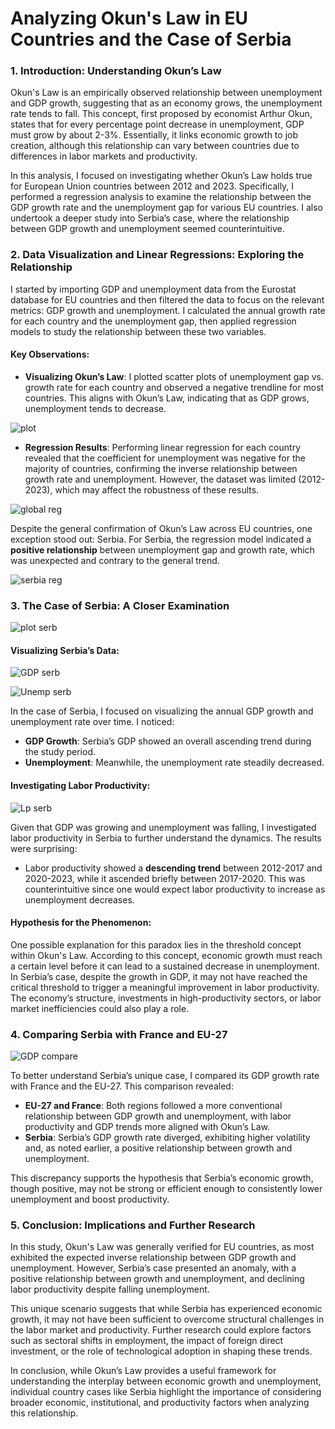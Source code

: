 # Analyzing Okun's Law in EU Countries and the Case of Serbia

### 1. **Introduction: Understanding Okun’s Law**
Okun's Law is an empirically observed relationship between unemployment and GDP growth, suggesting that as an economy grows, the unemployment rate tends to fall. This concept, first proposed by economist Arthur Okun, states that for every percentage point decrease in unemployment, GDP must grow by about 2-3%. Essentially, it links economic growth to job creation, although this relationship can vary between countries due to differences in labor markets and productivity.

In this analysis, I focused on investigating whether Okun’s Law holds true for European Union countries between 2012 and 2023. Specifically, I performed a regression analysis to examine the relationship between the GDP growth rate and the unemployment gap for various EU countries. I also undertook a deeper study into Serbia’s case, where the relationship between GDP growth and unemployment seemed counterintuitive.

### 2. **Data Visualization and Linear Regressions: Exploring the Relationship**
I started by importing GDP and unemployment data from the Eurostat database for EU countries and then filtered the data to focus on the relevant metrics: GDP growth and unemployment. I calculated the annual growth rate for each country and the unemployment gap, then applied regression models to study the relationship between these two variables.

#### Key Observations:
- **Visualizing Okun’s Law**: I plotted scatter plots of unemployment gap vs. growth rate for each country and observed a negative trendline for most countries. This aligns with Okun’s Law, indicating that as GDP grows, unemployment tends to decrease.

![plot](/Okun%Law/img/plot.png)

- **Regression Results**: Performing linear regression for each country revealed that the coefficient for unemployment was negative for the majority of countries, confirming the inverse relationship between growth rate and unemployment. However, the dataset was limited (2012-2023), which may affect the robustness of these results.

![global reg](Okun%Law/img/global_reg.png)

  Despite the general confirmation of Okun’s Law across EU countries, one exception stood out: Serbia. For Serbia, the regression model indicated a **positive relationship** between unemployment gap and growth rate, which was unexpected and contrary to the general trend.

![serbia reg](Okun%Law/img/serb_reg.png)

### 3. **The Case of Serbia: A Closer Examination**

![plot serb](Okun%Law/img/plot_rs.png)

#### Visualizing Serbia’s Data:

![GDP serb](Okun%Law/img/gdp_rs_evolution.png)

![Unemp serb](Okun%Law/img/unemployment_rs_evolution.png)

In the case of Serbia, I focused on visualizing the annual GDP growth and unemployment rate over time. I noticed:
- **GDP Growth**: Serbia’s GDP showed an overall ascending trend during the study period.
- **Unemployment**: Meanwhile, the unemployment rate steadily decreased.

#### Investigating Labor Productivity:

![Lp serb](Okun%Law/img/wp_rs_evolution.png)

Given that GDP was growing and unemployment was falling, I investigated labor productivity in Serbia to further understand the dynamics. The results were surprising:
- Labor productivity showed a **descending trend** between 2012-2017 and 2020-2023, while it ascended briefly between 2017-2020. This was counterintuitive since one would expect labor productivity to increase as unemployment decreases.

#### Hypothesis for the Phenomenon:
One possible explanation for this paradox lies in the threshold concept within Okun's Law. According to this concept, economic growth must reach a certain level before it can lead to a sustained decrease in unemployment. In Serbia’s case, despite the growth in GDP, it may not have reached the critical threshold to trigger a meaningful improvement in labor productivity. The economy’s structure, investments in high-productivity sectors, or labor market inefficiencies could also play a role.

### 4. **Comparing Serbia with France and EU-27**

![GDP compare](Okun%Law/img/gdp_evolution.png)

To better understand Serbia’s unique case, I compared its GDP growth rate with France and the EU-27. This comparison revealed:
- **EU-27 and France**: Both regions followed a more conventional relationship between GDP growth and unemployment, with labor productivity and GDP trends more aligned with Okun’s Law.
- **Serbia**: Serbia’s GDP growth rate diverged, exhibiting higher volatility and, as noted earlier, a positive relationship between growth and unemployment.

This discrepancy supports the hypothesis that Serbia’s economic growth, though positive, may not be strong or efficient enough to consistently lower unemployment and boost productivity.

### 5. **Conclusion: Implications and Further Research**

In this study, Okun's Law was generally verified for EU countries, as most exhibited the expected inverse relationship between GDP growth and unemployment. However, Serbia’s case presented an anomaly, with a positive relationship between growth and unemployment, and declining labor productivity despite falling unemployment.

This unique scenario suggests that while Serbia has experienced economic growth, it may not have been sufficient to overcome structural challenges in the labor market and productivity. Further research could explore factors such as sectoral shifts in employment, the impact of foreign direct investment, or the role of technological adoption in shaping these trends.

In conclusion, while Okun’s Law provides a useful framework for understanding the interplay between economic growth and unemployment, individual country cases like Serbia highlight the importance of considering broader economic, institutional, and productivity factors when analyzing this relationship.
